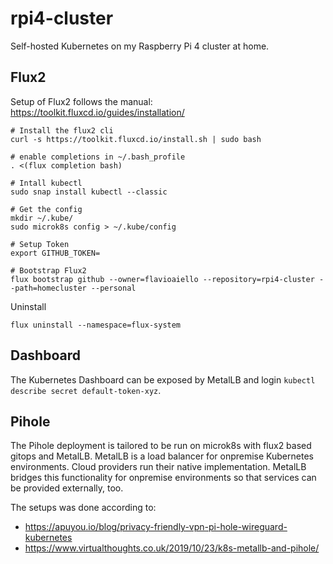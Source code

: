 # rpi4-cluster
Self-hosted Kubernetes on my Raspberry Pi 4 cluster at home.

## Flux2
Setup of Flux2 follows the manual: https://toolkit.fluxcd.io/guides/installation/

```
# Install the flux2 cli
curl -s https://toolkit.fluxcd.io/install.sh | sudo bash

# enable completions in ~/.bash_profile
. <(flux completion bash)

# Intall kubectl
sudo snap install kubectl --classic

# Get the config
mkdir ~/.kube/
sudo microk8s config > ~/.kube/config

# Setup Token
export GITHUB_TOKEN=

# Bootstrap Flux2
flux bootstrap github --owner=flavioaiello --repository=rpi4-cluster --path=homecluster --personal

```

Uninstall
```
flux uninstall --namespace=flux-system
```
## Dashboard
The Kubernetes Dashboard can be exposed by MetalLB and login `kubectl describe secret default-token-xyz`.

## Pihole
The Pihole deployment is tailored to be run on microk8s with flux2 based gitops and MetalLB. MetalLB is a load balancer for onpremise Kubernetes environments. Cloud providers run their native implementation. MetalLB bridges this functionality for onpremise environments so that services can be provided externally, too.

The setups was done according to:
* https://apuyou.io/blog/privacy-friendly-vpn-pi-hole-wireguard-kubernetes
* https://www.virtualthoughts.co.uk/2019/10/23/k8s-metallb-and-pihole/


